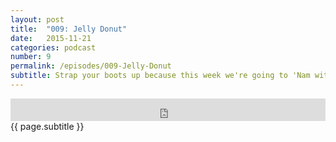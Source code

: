 ```yaml
---
layout: post
title:  "009: Jelly Donut"
date:   2015-11-21
categories: podcast
number: 9
permalink: /episodes/009-Jelly-Donut
subtitle: Strap your boots up because this week we're going to 'Nam with <a href="http://www.imdb.com/title/tt0093058/?ref_=nv_sr_1">Full Metal Jacket</a>! We talk about the two halves of the movie, the legacy of Stanley Kubrick, how it stacks up to other Vietnam movies and our experience with films depicting wars we have lived through. We also announce our new sponsor, Audible.com! <a href="/audible">Click here</a> to get a free audiobook and support the show!
---
```


<iframe frameborder='0' height='36px' scrolling='no' seamless src='https://simplecast.fm/e/21026?style=dark' width='100%'></iframe>

<br>
<span class="episode_text">
{{ page.subtitle }}
</span>
<br><br>
